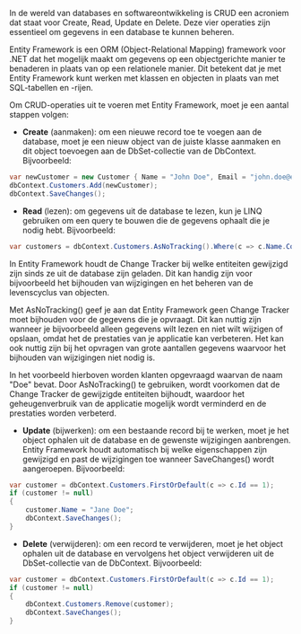 In de wereld van databases en softwareontwikkeling is CRUD een acroniem dat staat voor Create, Read, Update en Delete. Deze vier operaties zijn essentieel om gegevens in een database te kunnen beheren.

Entity Framework is een ORM (Object-Relational Mapping) framework voor .NET dat het mogelijk maakt om gegevens op een objectgerichte manier te benaderen in plaats van op een relationele manier. Dit betekent dat je met Entity Framework kunt werken met klassen en objecten in plaats van met SQL-tabellen en -rijen.

Om CRUD-operaties uit te voeren met Entity Framework, moet je een aantal stappen volgen: 

- **Create** (aanmaken): om een nieuwe record toe te voegen aan de database, moet je een nieuw object van de juiste klasse aanmaken en dit object toevoegen aan de DbSet-collectie van de DbContext. Bijvoorbeeld:
```csharp
var newCustomer = new Customer { Name = "John Doe", Email = "john.doe@example.com" };
dbContext.Customers.Add(newCustomer);
dbContext.SaveChanges();
```
- **Read** (lezen): om gegevens uit de database te lezen, kun je LINQ gebruiken om een query te bouwen die de gegevens ophaalt die je nodig hebt.  Bijvoorbeeld:
```csharp
var customers = dbContext.Customers.AsNoTracking().Where(c => c.Name.Contains("Doe")).ToList();
``` 
In Entity Framework houdt de Change Tracker bij welke entiteiten gewijzigd zijn sinds ze uit de database zijn geladen. Dit kan handig zijn voor bijvoorbeeld het bijhouden van wijzigingen en het beheren van de levenscyclus van objecten.

Met AsNoTracking() geef je aan dat Entity Framework geen Change Tracker moet bijhouden voor de gegevens die je opvraagt. Dit kan nuttig zijn wanneer je bijvoorbeeld alleen gegevens wilt lezen en niet wilt wijzigen of opslaan, omdat het de prestaties van je applicatie kan verbeteren. Het kan ook nuttig zijn bij het opvragen van grote aantallen gegevens waarvoor het bijhouden van wijzigingen niet nodig is.

In het voorbeeld hierboven worden klanten opgevraagd waarvan de naam "Doe" bevat. Door AsNoTracking() te gebruiken, wordt voorkomen dat de Change Tracker de gewijzigde entiteiten bijhoudt, waardoor het geheugenverbruik van de applicatie mogelijk wordt verminderd en de prestaties worden verbeterd.

- **Update** (bijwerken): om een bestaande record bij te werken, moet je het object ophalen uit de database en de gewenste wijzigingen aanbrengen. Entity Framework houdt automatisch bij welke eigenschappen zijn gewijzigd en past de wijzigingen toe wanneer SaveChanges() wordt aangeroepen. Bijvoorbeeld:
```csharp
var customer = dbContext.Customers.FirstOrDefault(c => c.Id == 1);
if (customer != null)
{
    customer.Name = "Jane Doe";
    dbContext.SaveChanges();
}
``` 
- **Delete** (verwijderen): om een record te verwijderen, moet je het object ophalen uit de database en vervolgens het object verwijderen uit de DbSet-collectie van de DbContext. Bijvoorbeeld:
```csharp
var customer = dbContext.Customers.FirstOrDefault(c => c.Id == 1);
if (customer != null)
{
    dbContext.Customers.Remove(customer);
    dbContext.SaveChanges();
}
```


